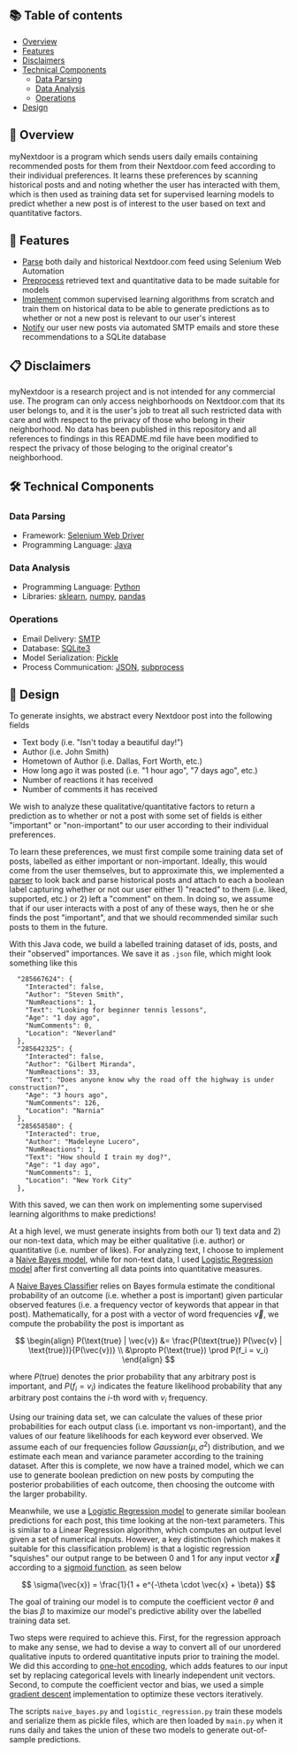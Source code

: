 ## 📚 Table of contents

- [Overview](#-overview)
- [Features](#-features)
- [Disclaimers](#-disclaimers)
- [Technical Components](#-technical-stack)
  - [Data Parsing](#-data-parsing)
  - [Data Analysis](#-data-analysis)
  - [Operations](#-operations)
- [Design](#-design)

## 🔎 Overview

myNextdoor is a program which sends users daily emails containing recommended posts for them from their Nextdoor.com feed according to their individual preferences. It learns these preferences by scanning historical posts and and noting whether the user has interacted with them, which is then used as training data set for supervised learning models to predict whether a new post is of interest to the user based on text and quantitative factors.

## 📌 Features

- [Parse](src/DataParser/) both daily and historical Nextdoor.com feed using Selenium Web Automation
- [Preprocess](src/DataAnalysis.py) retrieved text and quantitative data to be made suitable for models
- [Implement](src/) common supervised learning algorithms from scratch and train them on historical data to be able to generate predictions as to whether or not a new post is relevant to our user's interest
- [Notify](src/main.py) our user new posts via automated SMTP emails and store these recommendations to a SQLite database 


## 📋 Disclaimers

myNextdoor is a research project and is not intended for any commercial use. The program can only access neighborhoods on Nextdoor.com that its user belongs to, and it is the user's job to treat all such restricted data with care and with respect to the privacy of those who belong in their neighborhood. No data has been published in this repository and all references to findings in this README.md file have been modified to respect the privacy of those beloging to the original creator's neighborhood. 


## 🛠 Technical Components
### Data Parsing
- Framework: [Selenium Web Driver](https://www.selenium.dev/documentation/webdriver/)
- Programming Language: [Java](https://www.java.com/en/)
### Data Analysis
- Programming Language: [Python](https://www.python.org/)
- Libraries: [sklearn](https://scikit-learn.org/), [numpy](https://numpy.org/), [pandas](https://pandas.pydata.org/)
### Operations
- Email Delivery: [SMTP](https://github.com/python/cpython/blob/3.11/Lib/smtplib.py)
- Database: [SQLite3](https://www.sqlite.org/index.html)
- Model Serialization: [Pickle](https://docs.python.org/3/library/pickle.html)
- Process Communication: [JSON](https://www.json.org/json-en.html), [subprocess](https://docs.python.org/3/library/subprocess.html)


## 🧮 Design

To generate insights, we abstract every Nextdoor post into the following fields
- Text body (i.e. "Isn't today a beautiful day!")
- Author (i.e. John Smith)
- Hometown of Author (i.e. Dallas, Fort Worth, etc.)
- How long ago it was posted (i.e. "1 hour ago", "7 days ago", etc.)
- Number of reactions it has received 
- Number of comments it has received 

We wish to analyze these qualitative/quantitative factors to return a prediction as to whether or not a post with some set of fields is either "important" or "non-important" to our user according to their individual preferences.

To learn these preferences, we must first compile some training data set of posts, labelled as either important or non-important. Ideally, this would come from the user themselves, but to approximate this, we implemented a [parser](Src/DataParser/HistoricalParser.java) to look back and parse historical posts and attach to each a boolean label capturing whether or not our user either 1) "reacted" to them (i.e. liked, supported, etc.) or 2) left a "comment" on them. In doing so, we assume that if our user interacts with a post of any of these ways, then he or she finds the post "important", and that we should recommended similar such posts to them in the future.

With this Java code, we build a labelled training dataset of ids, posts, and their "observed" importances. We save it as `.json` file, which might look something like this

```
  "285667624": {
    "Interacted": false,
    "Author": "Steven Smith",
    "NumReactions": 1,
    "Text": "Looking for beginner tennis lessons",
    "Age": "1 day ago",
    "NumComments": 0,
    "Location": "Neverland"
  },
  "285642325": {
    "Interacted": false,
    "Author": "Gilbert Miranda",
    "NumReactions": 33,
    "Text": "Does anyone know why the road off the highway is under construction?",
    "Age": "3 hours ago",
    "NumComments": 126,
    "Location": "Narnia"
  },
  "285658580": {
    "Interacted": true,
    "Author": "Madeleyne Lucero",
    "NumReactions": 1,
    "Text": "How should I train my dog?",
    "Age": "1 day ago",
    "NumComments": 1,
    "Location": "New York City"
  },
```

With this saved, we can then work on implementing some supervised learning algorithms to make predictions!

At a high level, we must generate insights from both our 1) text data and 2) our non-text data, which may be either qualitative (i.e. author) or quantitative (i.e. number of likes).
For analyzing text, I choose to implement a [Naive Bayes model](Src/naive_bayes.py), while for non-text data, I used [Logistic Regression model](Src/logistic_regression.py) after first converting all data points into quantitative measures. 

A [Naive Bayes Classifier](https://en.wikipedia.org/wiki/Naive_Bayes_classifier) relies on Bayes formula estimate the conditional probability of an outcome (i.e. whether a post is important) given particular observed features (i.e. a frequency vector of keywords that appear in that post). Mathematically, for a post with a vector of word frequencies $\vec{v}$, we compute the probability the post is important as 

$$
\begin{align}
P(\text{true} | \vec{v}) &= \frac{P(\text{true}) P(\vec{v} | \text{true})}{P(\vec{v})} \\
&\propto P(\text{true}) \prod P(f_i = v_i)
\end{align}
$$

where $P(\text{true})$ denotes the prior probability that any arbitrary post is important, and $P(f_i = v_i)$ indicates the feature likelihood probability that any arbitrary post contains the $i$-th word with $v_i$ frequency.

Using our training data set, we can calculate the values of these prior probabilities for each output class (i.e. important vs non-important), and the values of our feature likelihoods for each keyword ever observed. We assume each of our frequencies follow $Gaussian(\mu, \sigma^2)$ distribution, and we estimate each mean and variance parameter according to the training dataset. After this is complete, we now have a trained model, which we can use to generate boolean prediction on new posts by computing the posterior probabilities of each outcome, then choosing the outcome with the larger probability. 

Meanwhile, we use a [Logistic Regression model](https://en.wikipedia.org/wiki/Logistic_regression) to generate similar boolean predictions for each post, this time looking at the non-text parameters. This is similar to a Linear Regression algorithm, which computes an output level given a set of numerical inputs. However, a key distinction (which makes it suitable for this classification problem) is that a logistic regression "squishes" our output range to be between 0 and 1 for any input vector $\vec{x}$ according to a [sigmoid function](https://en.wikipedia.org/wiki/Sigmoid_function), as seen below

$$
\sigma(\vec{x}) = \frac{1}{1 + e^{-\theta \cdot \vec{x} + \beta}}
$$


The goal of training our model is to compute the coefficient vector $\theta$ and the bias $\beta$ to maximize our model's predictive ability over the labelled training data set.

Two steps were required to achieve this. First, for the regression approach to make any sense, we had to devise a way to convert all of our unordered qualitative inputs to ordered quantitative inputs prior to training the model. We did this according to [one-hot encoding](https://en.wikipedia.org/wiki/One-hot), which adds features to our input set by replacing categorical levels with linearly independent unit vectors. Second, to compute the coefficient vector and bias, we used a simple [gradient descent](https://en.wikipedia.org/wiki/Gradient_descent) implementation to optimize these vectors iteratively. 

The scripts ``naive_bayes.py`` and ``logistic_regression.py`` train these models and serialize them as pickle files, which are then loaded by ``main.py`` when it runs daily and takes the union of these two models to generate out-of-sample predictions.  
 





